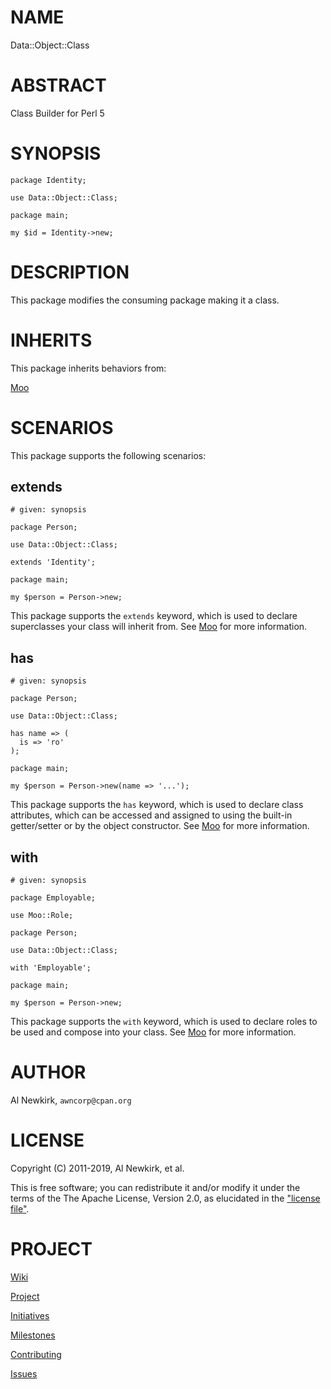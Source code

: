 # NAME

Data::Object::Class

# ABSTRACT

Class Builder for Perl 5

# SYNOPSIS

    package Identity;

    use Data::Object::Class;

    package main;

    my $id = Identity->new;

# DESCRIPTION

This package modifies the consuming package making it a class.

# INHERITS

This package inherits behaviors from:

[Moo](https://metacpan.org/pod/Moo)

# SCENARIOS

This package supports the following scenarios:

## extends

    # given: synopsis

    package Person;

    use Data::Object::Class;

    extends 'Identity';

    package main;

    my $person = Person->new;

This package supports the `extends` keyword, which is used to declare
superclasses your class will inherit from. See [Moo](https://metacpan.org/pod/Moo) for more information.

## has

    # given: synopsis

    package Person;

    use Data::Object::Class;

    has name => (
      is => 'ro'
    );

    package main;

    my $person = Person->new(name => '...');

This package supports the `has` keyword, which is used to declare class
attributes, which can be accessed and assigned to using the built-in
getter/setter or by the object constructor. See [Moo](https://metacpan.org/pod/Moo) for more information.

## with

    # given: synopsis

    package Employable;

    use Moo::Role;

    package Person;

    use Data::Object::Class;

    with 'Employable';

    package main;

    my $person = Person->new;

This package supports the `with` keyword, which is used to declare roles to be
used and compose into your class. See [Moo](https://metacpan.org/pod/Moo) for more information.

# AUTHOR

Al Newkirk, `awncorp@cpan.org`

# LICENSE

Copyright (C) 2011-2019, Al Newkirk, et al.

This is free software; you can redistribute it and/or modify it under the terms
of the The Apache License, Version 2.0, as elucidated in the ["license
file"](https://github.com/iamalnewkirk/data-object-class/blob/master/LICENSE).

# PROJECT

[Wiki](https://github.com/iamalnewkirk/data-object-class/wiki)

[Project](https://github.com/iamalnewkirk/data-object-class)

[Initiatives](https://github.com/iamalnewkirk/data-object-class/projects)

[Milestones](https://github.com/iamalnewkirk/data-object-class/milestones)

[Contributing](https://github.com/iamalnewkirk/data-object-class/blob/master/CONTRIBUTE.md)

[Issues](https://github.com/iamalnewkirk/data-object-class/issues)
